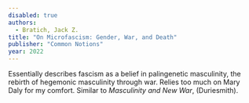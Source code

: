 ```yaml
---
disabled: true
authors:
  - Bratich, Jack Z.
title: "On Microfascism: Gender, War, and Death"
publisher: "Common Notions"
year: 2022
---
```


Essentially describes fascism as a belief in palingenetic masculinity,
the rebirth of hegemonic masculinity through war. Relies too much on
Mary Daly for my comfort. Similar to *Masculinity and New War*,
(Duriesmith).
